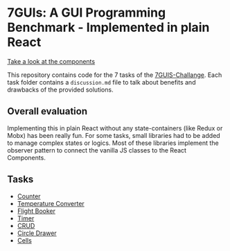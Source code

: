 # 7GUIs: A GUI Programming Benchmark - Implemented in plain React

[Take a look at the components](https://andrewgreenh.github.io/7guis/#/counter)

This repository contains code for the 7 tasks of the [7GUIS-Challange](http://eugenkiss.github.io/7guis/).
Each task folder contains a `discussion.md` file to talk about benefits and drawbacks of the provided solutions.

## Overall evaluation

Implementing this in plain React without any state-containers (like Redux or Mobx) has been really fun. For some tasks, small libraries had to be added to manage complex states or logics. Most of these libraries implement the observer pattern to connect the vanilla JS classes to the React Components.

## Tasks

* [Counter](https://github.com/andrewgreenh/7guis/blob/master/src/screens/counter/discussion.md)
* [Temperature Converter](https://github.com/andrewgreenh/7guis/blob/master/src/screens/temperature-converter/discussion.md)
* [Flight Booker](https://github.com/andrewgreenh/7guis/blob/master/src/screens/flight-booker/discussion.md)
* [Timer](https://github.com/andrewgreenh/7guis/blob/master/src/screens/timer/discussion.md)
* [CRUD](https://github.com/andrewgreenh/7guis/blob/master/src/screens/crud/discussion.md)
* [Circle Drawer](https://github.com/andrewgreenh/7guis/blob/master/src/screens/circle-drawer/discussion.md)
* [Cells](https://github.com/andrewgreenh/7guis/blob/master/src/screens/cells/discussion.md)
